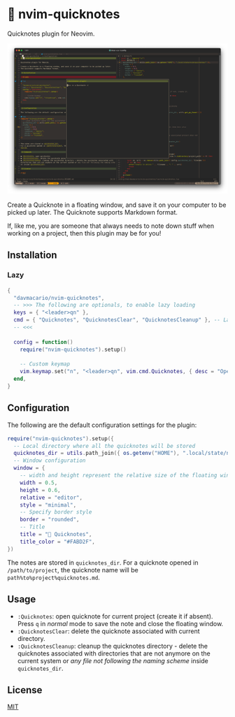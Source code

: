 # 📝 nvim-quicknotes

Quicknotes plugin for Neovim.

![Screenshot](img/screenshot.png)

Create a Quicknote in a floating window, and save it on your computer to be picked up later.
The Quicknote supports Markdown format.

If, like me, you are someone that always needs to note down stuff when working on a project, then this plugin may be for you!

## Installation

### Lazy

```lua
{
  "davmacario/nvim-quicknotes",
  -- >>> The following are optionals, to enable lazy loading
  keys = { "<leader>qn" },
  cmd = { "Quicknotes", "QuicknotesClear", "QuicknotesCleanup" }, -- Lazy-load the plugin
  -- <<<

  config = function()
    require("nvim-quicknotes").setup()

    -- Custom keymap
    vim.keymap.set("n", "<leader>qn", vim.cmd.Quicknotes, { desc = "Open quicknotes" })
  end,
}
```

## Configuration

The following are the default configuration settings for the plugin:

```lua
require("nvim-quicknotes").setup({
  -- Local directory where all the quicknotes will be stored
  quicknotes_dir = utils.path_join({ os.getenv("HOME"), ".local/state/nvim/quicknotes/" }),
  -- Window configuration
  window = {
    -- width and height represent the relative size of the floating window
    width = 0.5,
    height = 0.6,
    relative = "editor",
    style = "minimal",
    -- Specify border style
    border = "rounded",
    -- Title
    title = "📝 Quicknotes",
    title_color = "#FABD2F",
})
```

The notes are stored in `quicknotes_dir`.
For a quicknote opened in `/path/to/project`, the quicknote name will be `path%to%project%quicknotes.md`.

## Usage

- `:Quicknotes`: open quicknote for current project (create it if absent). Press `q` in _normal_ mode to save the note and close the floating window.
- `:QuicknotesClear`: delete the quicknote associated with current directory.
- `:QuicknotesCleanup`: cleanup the quicknotes directory - delete the quicknotes associated with directories that are not anymore on the current system or _any file not following the naming scheme_ inside `quicknotes_dir`.

## License

[MIT](./LICENSE)
